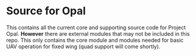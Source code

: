# Source for Opal

This contains all the current core and supporting source code for Project Opal. **However** there are external modules that may not be included in this repo. This only contains the core module and modules needed for basic UAV operation for fixed wing (quad support will come shortly). 